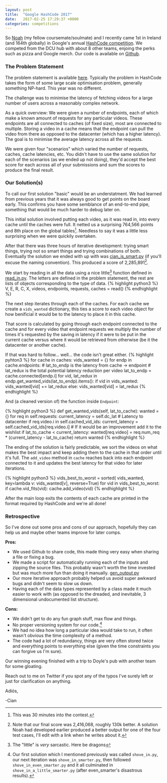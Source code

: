 ```yaml
---
layout: post
title:  "Google HashCode 2017"
date:   2017-02-25 17:29:37 +0000
categories: competitions
---
```

So [Noah](https://twitter.com/iandioch) (my fellow coursemate/soulmate) and I recently came 1st in Ireland (and 164th globally) in Google's annual [HashCode competition](https://hashcode.withgoogle.com/). We competed from the DCU hub with about 8 other teams, enjoing the perks such as pizza and Google merch. Our code is available on [Github](https://github.com/iandioch/hashcode2017).


### The Problem Statement
The problem statement is available [here](http://binarysear.ch/static/hashcode2017.pdf). Typically the problem in HashCode takes the form of some large scale optimisation problem, generally something NP-hard. This year was no different.

The challenge was to minimise the latency of fetching videos for a large number of users across a reasonably complex network. 

As a quick overview: We were given a number of endpoints, each of which make a known amount of requests for any particular videos. These endpoints are all connected to caches (of fixed size), most are connected to multiple. Storing a video in a cache means that the endpoint can pull the video from there as opposed to the datacenter (which has a higher latency). The goal is to minimise the average latency across all the requests.

We were given four "scenarios" which varied the number of requests, caches, cache latencies, etc. You didn't have to use the same solution for each of the scenarios (as we ended up not doing), they'd accept the best score for each across all of your submissions and sum the scores to produce the final result.


### Our Solution(s)
To call our first solution "basic" would be an understatment. We had learned from previous years that it was always good to get points on the board early. This confirms you have some semblance of an end-to-end pipe, something that would be much harder to debug later on.

This initial solution involved putting each video, as it was read in, into every cache until the caches were full. It netted us a surprising 764,566 points and 8th place on the global tables[^1]. Needless to say it was a little less surprising when we were quickily overtaken.

After that there was three hours of iterative development: trying smart things, trying not so smart things and trying combinations of both. Eventually the solution we ended with up with was [cian_is_smart.py](https://github.com/iandioch/hashcode2017/blob/master/cian_is_smart.py) (if you'll excuse the naming convention). This produced a score of 2,285,891[^2].

We start by reading in all the data using a nice little[^3] function defined in [read_in.py](https://github.com/iandioch/hashcode2017/blob/master/read_in.py). The letters are defined in the problem statement, the rest are lists of objects corresponding to the type of data.
{% highlight python3 %}
V, E, R, C, X, videos, endpoints, requests, caches = read()
{% endhighlight %}

The next step iterates through each of the caches. For each cache we create a `vids_wanted` dictionary, this ties a score to each video object for how benificial it would be to the latency to place it in this cache. 

That score is calculated by going through each endpoint connected to the cache and for every video that endpoint requests we multiply the number of times it's requested by the saving in latency if it were to be put in the current cache versus where it would be retrieved from otherwise (be it the datacenter or another cache). 

If that was hard to follow... well... the code isn't great either.
{% highlight pyhton3 %}
for cache in caches:
    vids_wanted = {}
    for endp in cache.endpoints:
        # lat_to_endp is the latency from cache -> endpoint
        # lat_redux is the total potential latency reduction per video
        lat_to_endp = cache.connected[endp.i]
        for vid, lat_redux in endp.get_wanted_vids(lat_to_endp).items():
            if vid in vids_wanted:
                vids_wanted[vid] += lat_redux
            else:
                vids_wanted[vid] = lat_redux
{% endhighlight %}

And (a cleaned version of) the function inside `Endpoint`:

{% highlight python3 %}
def get_wanted_vids(self, lat_to_cache):
    wanted = {}
    for req in self.requests:
        current_latency = self.dc_lat  # Latency to datacenter
        if req.video.i in self.cached_vid_ids:
            current_latency = self.cached_vid_ids[req.video.i]
        # If it would be an improvement add it to the wishlist
        if lat_to_cache < current_latency:
            wanted[req.video] = req.num_req * (current_latency - lat_to_cache)
    return wanted
{% endhighlight %}

The ending of the solution is fairly predictable, we sort the videos on what makes the best impact and keep adding them to the cache in that order until it's full. The `add_video` method in `cache` reaches back into each endpoint connected to it and updates the best latency for that video for later iterations.

{% highlight python3 %}
    vids_best_to_worst = sorted(
        vids_wanted,
        key=lambda v: vids_wanted[v],
        reverse=True)
    for vid in vids_best_to_worst:
        if cache.vid_fits(vid):
            cache.add_video(vid)
{% endhighlight %}

After the main loop exits the contents of each cache are printed in the format required by HashCode and we're all done!


### Retrospective

So I've done out some pros and cons of our approach, hopefully they can help us and maybe other teams improve for later comps.

**Pros:**
 * We used Github to share code, this made thing very easy when sharing a file or fixing a bug.
 * We made a script for automatically running each of the inputs and zipping the source files. This probably wasn't worth the time invested but was much more fun than doing it manually. [gen_output.py](https://github.com/iandioch/hashcode2017/blob/master/gen_output.py)
 * Our more iterative approach probably helped us avoid super awkward bugs and didn't seem to slow us down.
 * Having each of the data types represented by a class made it much easier to work with (as opposed to the dreaded, and inevitable, 3 dimensional undocumented list structure).

**Cons:**
 * We didn't get to do any fun graph stuff, max flow and things.
 * No proper versioning system for our code.[^4]
 * We had no idea how long a particular idea would take to run, it often wasn't obvious the time complexity of a method.
 * The code had a lot of redundancy, things are very often stored twice and everything points to everything else (given the time constraints you can forgive us I'm sure).

 Our winning evening finished with a trip to Doyle's pub with another team for some gloating.

 Reach out to me on Twitter if you spot any of the typos I've surely left or just for clarification on anything.

Adiós,

-Cian

[^1]: This was 30 minutes into the contest.

[^2]: Note that our final score was 2,416,068, roughly 130k better. A solution Noah had developed earlier produced a better output for one of the four test cases, I'll edit with a link when he writes about it.

[^3]: The "little" is _very_ sarcastic. Here be dragons

[^4]: Our first solution which I mentioned previously was called `shove_in.py`, our next iteration was `shove_in_smarter.py`, then followed `shove_in_even_smarter.py` and it all culminated in `shove_in_a_little_smarter.py` (after even_smarter's disastrous results).
